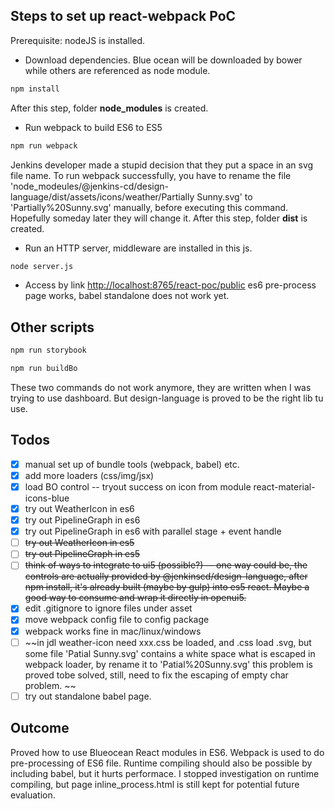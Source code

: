 Steps to set up react-webpack PoC
--------------
Prerequisite: nodeJS is installed.

 * Download dependencies. Blue ocean will be downloaded by bower while others are referenced as node module.
```sh
npm install
```
After this step, folder **node_modules** is created.
 * Run webpack to build ES6 to ES5
```sh
npm run webpack
```
Jenkins developer made a stupid decision that they put a space in an svg file name. To run webpack successfully, you have to rename the file 'node_modeules/@jenkins-cd/design-language/dist/assets/icons/weather/Partially Sunny.svg' to 'Partially%20Sunny.svg' manually, before executing this command. Hopefully someday later they will change it.
After this step, folder **dist** is created.
 * Run an HTTP server, middleware are installed in this js.
```sh
node server.js
```
 * Access by link [http://localhost:8765/react-poc/public](http://localhost:8765/react-poc/public)
 es6 pre-process page works, babel standalone does not work yet.

Other scripts
--------------
```sh
npm run storybook
```

```sh
npm run buildBo
```
These two commands do not work anymore, they are written when I was trying to use dashboard. But design-language is proved to be the right lib tu use. 

Todos
--------------
- [x] manual set up of bundle tools (webpack, babel) etc.
- [x] add more loaders (css/img/jsx)
- [x] load BO control -- tryout success on icon from module react-material-icons-blue
- [x] try out WeatherIcon in es6
- [x] try out PipelineGraph in es6
- [x] try out PipelineGraph in es6 with parallel stage + event handle
- [ ] ~~try out WeatherIcon in es5~~
- [ ] ~~try out PipelineGraph in es5~~
- [ ] ~~think of ways to integrate to ui5 (possible?) -- one way could be, the controls are actually provided by @jenkinscd/design-language, after npm install, it's already built (maybe by gulp) into es5 react. Maybe a good way to consume and wrap it directly in openui5.~~
- [x] edit .gitignore to ignore files under asset
- [x] move webpack config file to config package
- [x] webpack works fine in mac/linux/windows
- [ ] ~~in jdl weather-icon need xxx.css be loaded, and .css load .svg, but some file 'Patial Sunny.svg' contains a white space what is escaped in webpack loader, by rename it to 'Patial%20Sunny.svg' this problem is proved tobe solved, still, need to fix the escaping of empty char problem. ~~
- [ ] try out standalone babel page.

Outcome
--------------
Proved how to use Blueocean React modules in ES6. Webpack is used to do pre-processing of ES6 file. Runtime compiling should also be possible by including babel, but it hurts performace. I stopped investigation on runtime compiling, but page inline_process.html is still kept for potential future evaluation.